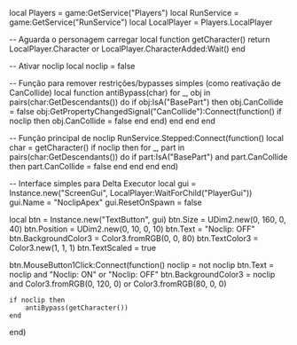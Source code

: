 local Players = game:GetService("Players")
local RunService = game:GetService("RunService")
local LocalPlayer = Players.LocalPlayer

-- Aguarda o personagem carregar
local function getCharacter()
    return LocalPlayer.Character or LocalPlayer.CharacterAdded:Wait()
end

-- Ativar noclip
local noclip = false

-- Função para remover restrições/bypasses simples (como reativação de CanCollide)
local function antiBypass(char)
    for _, obj in pairs(char:GetDescendants()) do
        if obj:IsA("BasePart") then
            obj.CanCollide = false
            obj:GetPropertyChangedSignal("CanCollide"):Connect(function()
                if noclip then
                    obj.CanCollide = false
                end
            end)
        end
    end
end

-- Função principal de noclip
RunService.Stepped:Connect(function()
    local char = getCharacter()
    if noclip then
        for _, part in pairs(char:GetDescendants()) do
            if part:IsA("BasePart") and part.CanCollide then
                part.CanCollide = false
            end
        end
    end
end)

-- Interface simples para Delta Executor
local gui = Instance.new("ScreenGui", LocalPlayer:WaitForChild("PlayerGui"))
gui.Name = "NoclipApex"
gui.ResetOnSpawn = false

local btn = Instance.new("TextButton", gui)
btn.Size = UDim2.new(0, 160, 0, 40)
btn.Position = UDim2.new(0, 10, 0, 10)
btn.Text = "Noclip: OFF"
btn.BackgroundColor3 = Color3.fromRGB(0, 0, 80)
btn.TextColor3 = Color3.new(1, 1, 1)
btn.TextScaled = true

btn.MouseButton1Click:Connect(function()
    noclip = not noclip
    btn.Text = noclip and "Noclip: ON" or "Noclip: OFF"
    btn.BackgroundColor3 = noclip and Color3.fromRGB(0, 120, 0) or Color3.fromRGB(80, 0, 0)

    if noclip then
        antiBypass(getCharacter())
    end
end)
